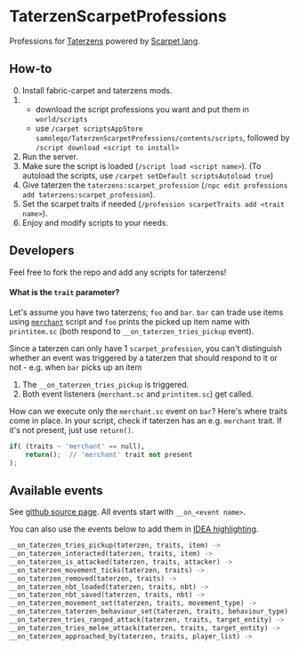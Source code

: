 # TaterzenScarpetProfessions

Professions for [Taterzens](https://github.com/samolego/Taterzens) powered by [Scarpet lang](https://github.com/gnembon/fabric-carpet/wiki/Scarpet).

## How-to

0. Install fabric-carpet and taterzens mods.
1.  * download the script professions you want and put them in `world/scripts`
    * use `/carpet scriptsAppStore samolego/TaterzenScarpetProfessions/contents/scripts`, followed by `/script download <script to install>`
3. Run the server.
4. Make sure the script is loaded (`/script load <script name>`). (To autoload the scripts, use `/carpet setDefault scriptsAutoload true`)
5. Give taterzen the `taterzens:scarpet_profession` (`/npc edit professions add taterzens:scarpet_profession`).
6. Set the scarpet traits if needed (`/profession scarpetTraits add <trait name>`).
7. Enjoy and modify scripts to your needs.

## Developers

Feel free to fork the repo and add any scripts for taterzens!

#### What is the `trait` parameter?

Let's assume you have two taterzens; `foo` and `bar`. `bar` can trade use items using [`merchant`](https://github.com/samolego/TaterzenScarpetProfessions/blob/master/scripts/merchant.sc) script and `foo` prints the picked up item name with `printitem.sc`
(both respond to `__on_taterzen_tries_pickup` event).

Since a taterzen can only have 1 `scarpet_profession`, you can't distinguish whether an event was triggered by a taterzen that should
respond to it or not - e.g. when `bar` picks up an item
1. The `__on_taterzen_tries_pickup` is triggered.
2. Both event listeners (`merchant.sc` and `printitem.sc`) get called.

How can we execute only the `merchant.sc` event on `bar`?
Here's where traits come in place. In your script, check if taterzen has an e.g. `merchant` trait.
If it's not present, just use `return()`.
```python
if( (traits ~ 'merchant' == null),
    return();  // 'merchant' trait not present
);
```


## Available events

See [github source page](https://github.com/samolego/Taterzens/blob/master/fabric/src/main/java/org/samo_lego/taterzens/fabric/compatibility/carpet/ScarpetProfession.java).
All events start with `__on_<event name>`.

You can also use the events below to add them in [IDEA highlighting](https://github.com/gnembon/fabric-carpet/blob/master/docs/scarpet/resources/editors/idea/Idea.md).
```python
__on_taterzen_tries_pickup(taterzen, traits, item) ->
__on_taterzen_interacted(taterzen, traits, item) ->
__on_taterzen_is_attacked(taterzen, traits, attacker) ->
__on_taterzen_movement_ticks(taterzen, traits) ->
__on_taterzen_removed(taterzen, traits) ->
__on_taterzen_nbt_loaded(taterzen, traits, nbt) ->
__on_taterzen_nbt_saved(taterzen, traits, nbt) ->
__on_taterzen_movement_set(taterzen, traits, movement_type) ->
__on_taterzen_taterzen_behaviour_set(taterzen, traits, behaviour_type) ->
__on_taterzen_tries_ranged_attack(taterzen, traits, target_entity) ->
__on_taterzen_tries_melee_attack(taterzen, traits, target_entity) ->
__on_taterzen_approached_by(taterzen, traits, player_list) ->
```
